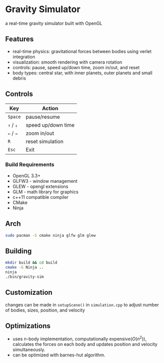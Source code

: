 # Gravity Simulator

a real-time gravity simulator built with OpenGL

## Features
- real-time physics: gravitational forces between bodies using verlet integration
- visualization: smooth rendering with camera rotation
- controls: pause, speed up/down time, zoom in/out, and reset
- body types: central star, with inner planets, outer planets and small debris

## Controls

| Key | Action |
|-----|--------|
| `Space` | pause/resume |
| `↑` / `↓` | speed up/down time |
| `←` / `→` | zoom in/out |
| `R` | reset simulation |
| `Esc` | Exit |

### Build Requirements

- OpenGL 3.3+
- GLFW3 - window management
- GLEW - opengl extensions
- GLM - math library for graphics
- c++11 compatible compiler
- CMake
- Ninja

## Arch

```bash
sudo pacman -S cmake ninja glfw glm glew
```

## Building

```bash
mkdir build && cd build
cmake -G Ninja ..
ninja
./bin/gravity-sim
```

## Customization

changes can be made in `setupScene()` in `simulation.cpp` to adjust number of bodies, sizes, position, and velocity

## Optimizations
- uses n-body implementation, computationally expensive($O(n^2)$), calculates the forces on each body and updates position and velocity simultaneously.
- can be optimized with barnes-hut algorithm.
